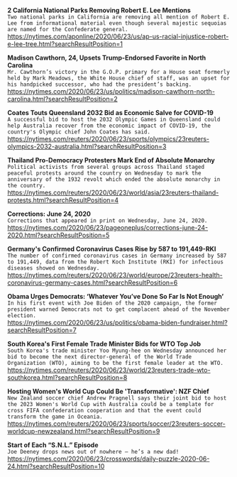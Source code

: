 **2 California National Parks Removing Robert E. Lee Mentions**\
`Two national parks in California are removing all mention of Robert E. Lee from informational material even though several majestic sequoias are named for the Confederate general.`\
https://nytimes.com/aponline/2020/06/23/us/ap-us-racial-injustice-robert-e-lee-tree.html?searchResultPosition=1

**Madison Cawthorn, 24, Upsets Trump-Endorsed Favorite in North Carolina**\
`Mr. Cawthorn’s victory in the G.O.P. primary for a House seat formerly held by Mark Meadows, the White House chief of staff, was an upset for his handpicked successor, who had the president’s backing.`\
https://nytimes.com/2020/06/23/us/politics/madison-cawthorn-north-carolina.html?searchResultPosition=2

**Coates Touts Queensland 2032 Bid as Economic Salve for COVID-19**\
`A successful bid to host the 2032 Olympic Games in Queensland could help Australia recover from the economic impact of COVID-19, the country's Olympic chief John Coates has said.`\
https://nytimes.com/reuters/2020/06/23/sports/olympics/23reuters-olympics-2032-australia.html?searchResultPosition=3

**Thailand Pro-Democracy Protesters Mark End of Absolute Monarchy**\
`Political activists from several groups across Thailand staged peaceful protests around the country on Wednesday to mark the anniversary of the 1932 revolt which ended the absolute monarchy in the country.`\
https://nytimes.com/reuters/2020/06/23/world/asia/23reuters-thailand-protests.html?searchResultPosition=4

**Corrections: June 24, 2020**\
`Corrections that appeared in print on Wednesday, June 24, 2020.`\
https://nytimes.com/2020/06/23/pageoneplus/corrections-june-24-2020.html?searchResultPosition=5

**Germany's Confirmed Coronavirus Cases Rise by 587 to 191,449-RKI**\
`The number of confirmed coronavirus cases in Germany increased by 587 to 191,449, data from the Robert Koch Institute (RKI) for infectious diseases showed on Wednesday.`\
https://nytimes.com/reuters/2020/06/23/world/europe/23reuters-health-coronavirus-germany-cases.html?searchResultPosition=6

**Obama Urges Democrats: ‘Whatever You’ve Done So Far Is Not Enough’**\
`In his first event with Joe Biden of the 2020 campaign, the former president warned Democrats not to get complacent ahead of the November election.`\
https://nytimes.com/2020/06/23/us/politics/obama-biden-fundraiser.html?searchResultPosition=7

**South Korea's First Female Trade Minister Bids for WTO Top Job**\
`South Korea's trade minister Yoo Myung-hee on Wednesday announced her bid to become the next director-general of the World Trade Organization (WTO), aiming to be the first female leader at the WTO.`\
https://nytimes.com/reuters/2020/06/23/world/23reuters-trade-wto-southkorea.html?searchResultPosition=8

**Hosting Women's World Cup Could Be 'Transformative': NZF Chief**\
`New Zealand soccer chief Andrew Pragnell says their joint bid to host the 2023 Women's World Cup with Australia could be a template for cross FIFA confederation cooperation and that the event could transform the game in Oceania.`\
https://nytimes.com/reuters/2020/06/23/sports/soccer/23reuters-soccer-worldcup-newzealand.html?searchResultPosition=9

**Start of Each “S.N.L.” Episode**\
`Joe Deeney drops news out of nowhere — he’s a new dad!`\
https://nytimes.com/2020/06/23/crosswords/daily-puzzle-2020-06-24.html?searchResultPosition=10


